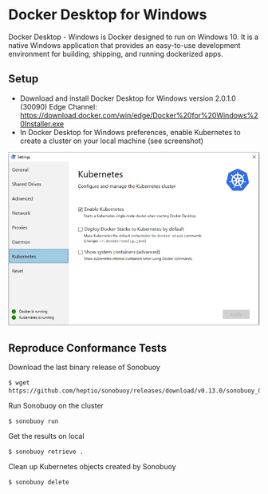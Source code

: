 # Docker Desktop for Windows

Docker Desktop - Windows is Docker designed to run on Windows 10. It is a native Windows application that provides an easy-to-use development environment for building, shipping, and running dockerized apps.

## Setup

- Download and install Docker Desktop for Windows version 2.0.1.0 (30090) Edge Channel: https://download.docker.com/win/edge/Docker%20for%20Windows%20Installer.exe
- In Docker Desktop for Windows preferences, enable Kubernetes to create a cluster on your local machine (see screenshot)

![](preferences_kub.png)

## Reproduce Conformance Tests

Download the last binary release of Sonobuoy

```
$ wget https://github.com/heptio/sonobuoy/releases/download/v0.13.0/sonobuoy_0.13.0_windows_amd64.tar.gz
```

Run Sonobuoy on the cluster
```
$ sonobuoy run
```

Get the results on local
```
$ sonobuoy retrieve .
```

Clean up Kubernetes objects created by Sonobuoy
```
$ sonobuoy delete
```